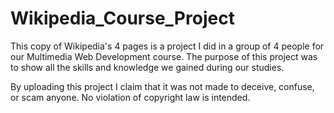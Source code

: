# Wikipedia_Course_Project

This copy of Wikipedia's 4 pages is a project I did in a group of 4 people for our Multimedia Web Development course. The purpose of this project was to show all the skills and knowledge we gained during our studies. 

By uploading this project I claim that it was not made to deceive, confuse, or scam anyone. No violation of copyright law is intended.
